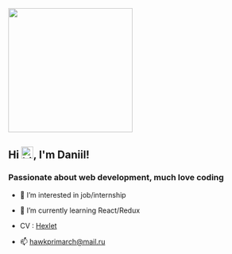 <div align="left">
<img src="https://i.giphy.com/media/iIqmM5tTjmpOB9mpbn/giphy.webp" width="250"/>
</div>

<h2 align="left">Hi <img src="https://user-images.githubusercontent.com/1303154/88677602-1635ba80-d120-11ea-84d8-d263ba5fc3c0.gif" width="24px" height="24px" alt="hi">, I'm Daniil! </h2>

### Passionate about web development, much love coding 

- 👀 I’m interested in job/internship

- 🌱 I’m currently learning React/Redux

- CV : [Hexlet](https://cv.hexlet.io/resumes/1120)

- 📫 hawkprimarch@mail.ru

<!---
hawkprimarch/hawkprimarch is a ✨ special ✨ repository because its `README.md` (this file) appears on your GitHub profile.
You can click the Preview link to take a look at your changes.
--->
